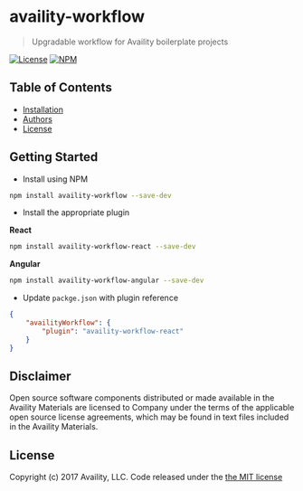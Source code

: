 # availity-workflow

> Upgradable workflow for Availity boilerplate projects

[![License](https://img.shields.io/badge/license-MIT-blue.svg?style=flat-square&label=license)](http://opensource.org/licenses/MIT)
[![NPM](http://img.shields.io/npm/v/availity-workflow.svg?style=flat-square&label=npm)](https://npmjs.org/package/availity-workflow)

## Table of Contents
* [Installation](#installation)
* [Authors](#authors)
* [License](#license)

## Getting Started

- Install using NPM

```bash
npm install availity-workflow --save-dev
```

- Install the appropriate plugin

**React**
```bash
npm install availity-workflow-react --save-dev
```

**Angular**
```bash
npm install availity-workflow-angular --save-dev
```

- Update `packge.json` with plugin reference

```json
{
    "availityWorkflow": {
        "plugin": "availity-workflow-react"
    }
}
```
## Disclaimer

Open source software components distributed or made available in the Availity Materials are licensed to Company under the terms of the applicable open source license agreements, which may be found in text files included in the Availity Materials.


## License

Copyright (c) 2017 Availity, LLC. Code released under the [the MIT license](LICENSE)
